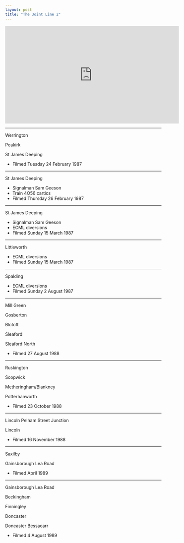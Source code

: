 ```yaml
---
layout: post
title: "The Joint Line 2"
---
```


<iframe width="560" height="315" src="https://www.youtube.com/embed/4O2fw2Xn2C8" title="The Joint Line 2" frameBorder="0" allow="accelerometer; autoplay; clipboard-write; encrypted-media; gyroscope; picture-in-picture; web-share" allowFullScreen></iframe>

---

Werrington

Peakirk

St James Deeping

- Filmed Tuesday 24 February 1987

---

St James Deeping

- Signalman Sam Geeson
- Train 4O56 cartics
- Filmed Thursday 26 February 1987

---

St James Deeping

- Signalman Sam Geeson
- ECML diversions
- Filmed Sunday 15 March 1987

---

Littleworth

- ECML diversions
- Filmed Sunday 15 March 1987

---

Spalding

- ECML diversions
- Filmed Sunday 2 August 1987

---

Mill Green

Gosberton

Blotoft

Sleaford

Sleaford North

- Filmed 27 August 1988

---

Ruskington

Scopwick

Metheringham/Blankney

Potterhanworth

- Filmed 23 October 1988

---

Lincoln Pelham Street Junction

Lincoln

- Filmed 16 November 1988

---

Saxilby

Gainsborough Lea Road

- Filmed April 1989

---

Gainsborough Lea Road

Beckingham

Finningley

Doncaster

Doncaster Bessacarr

- Filmed 4 August 1989
